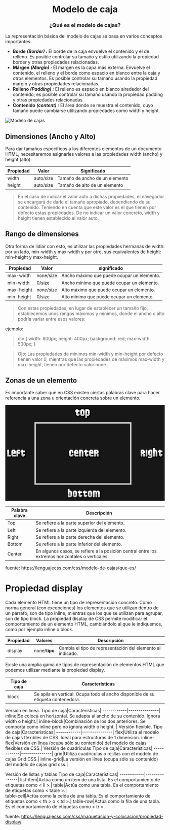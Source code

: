 # <center>Modelo de caja
### <center>¿Qué es el modelo de cajas?
La representación básica del modelo de cajas se basa en varios conceptos importantes.

- **Borde** ***(Border) :***  El borde de la caja envuelve el contenido y el de relleno. Es posible controlar su tamaño y estilo utilizando la propiedad border y otras propiedades relacionadas.
- **Márgen** ***(Margin) :*** El margen es la capa más externa. Envuelve el contenido, el relleno y el borde como espacio en blanco entre la caja y otros elementos. Es posible controlar su tamaño usando la propiedad margin y otras propiedades relacionadas.
- **Relleno** ***(Padding) :***  El relleno es espacio en blanco alrededor del contenido; es posible controlar su tamaño usando la propiedad padding y otras propiedades relacionadas.
- **Contenido** ***(content) :*** El área donde se muestra el contenido, cuyo tamaño puede cambiarse utilizando propiedades como width y height.

![Modelo de cajas](https://www.google.com/url?sa=i&url=https%3A%2F%2Flenguajecss.com%2Fcss%2Fmodelo-de-cajas%2Fque-es%2F&psig=AOvVaw16jQtO-iV-xwy6mvIyS4uN&ust=1693263902689000&source=images&cd=vfe&opi=89978449&ved=0CBAQjRxqFwoTCLCSk_j5_YADFQAAAAAdAAAAABAF)

## Dimensiones (Ancho y Alto)
Para dar tamaños específicos a los diferentes elementos de un documento HTML, necesitaremos asignarles valores a las propiedades width (ancho) y height (alto):

Propiedad    | Valor      | Significado|
-------------|------------|------------|
width|auto/size|Tamaño de ancho de un elemento|
height|auto/size|Tamaño de alto de un elemento

> En el caso de indicar el valor auto a dichas propiedades, el navegador se encargará de darle el tamaño apropiado, dependiendo de su contenido. Teniendo en cuenta que este valor es el que tienen por defecto estas propiedades. De no indicar un valor concreto, width y height tienen establecido el valor auto.

## Rango de dimensiones
Otra forma de lidiar con esto, es utilizar las propiedades hermanas de width: por un lado, min-width y max-width y por otro, sus equivalentes de height: min-height y max-height.

Propiedad|Valor|significado|
---------|-----|-----------|
max-width|none/size| Ancho máximo que puede ocupar un elemento.
min-width|0/size|Ancho mínimo que puede ocupar un elemento.
max-height|none/size|Alto máximo que puede ocupar un elemento.
min-height|0/size|Alto mínimo que puede ocupar un elemento.

> Con estas propiedades, en lugar de establecer un tamaño fijo, establecemos unos rangos máximos y mínimos, donde el ancho o alto podría variar entre esos valores:

ejemplo:
>div {
  width: 800px;
  height: 400px;
  background: red;
  max-width: 500px;
}

>Ojo: Las propiedades de mínimos min-width y min-height por defecto tienen valor 0, mientras que las propiedades de máximos max-width y max-height, tienen por defecto valor none.

## Zonas de un elemento
Es importante saber que en CSS existen ciertas palabras clave para hacer referencia a una zona u orientación concreta sobre un elemento.

![Alt text](image-1.png)

Palabra clave|Descripción|
-------------|-----------|
Top|Se refiere a la parte superior del elemento.
Left|Se refiere a la parte izquierda del elemento.
Right|	Se refiere a la parte derecha del elemento.
Bottom|Se refiere a la parte inferior del elemento.
Center|En algunos casos, se refiere a la posición central entre los extremos horizontales o verticales.

fuente: https://lenguajecss.com/css/modelo-de-cajas/que-es/


# Propiedad display
Cada elemento HTML tiene un tipo de representación concreto. Como norma general (con excepciones) los elementos que se utilizan dentro de un párrafo, son de tipo inline, mientras que los que se utilizan para agrupar, son de tipo block. La propiedad display de CSS permite modificar el comportamiento de un elemento HTML, cambiándolo al que le indiquemos, como por ejemplo inline o block.

Propiedad|Valores|Descripción|
---------|-------|-----------|
display|none/**tipo**|Cambia el tipo de representación del elemento al indicado.|

Existe una amplia gama de tipos de representación de elementos HTML que podemos utilizar mediante la propiedad display.

Tipo de caja|Características|
------------|---------------|
block|Se apila en vertical. Ocupa todo el ancho disponible de su etiqueta contenedora.	
Versión en línea.
Tipo de caja|Características|
------------|---------------|
inline|Se coloca en horizontal. Se adapta al ancho de su contenido. Ignora width o height.|
inline-block|Combinación de los dos anteriores. Se comporta como inline pero no ignora width o height.	|
Versión flexible.
Tipo de caja|Características|
------------|---------------|
flex|Utiliza el modelo de cajas flexibles de CSS. Ideal para estructuras de 1 dimensión.
inline-flex|Versión en línea (ocupa sólo su contenido) del modelo de cajas flexibles de CSS.|
Versión de cuadrículas
Tipo de caja|Características|
------------|---------------|
grid|Utiliza cuadrículas o rejillas con el modelo de cajas Grid CSS.|
inline-grid|La versión en línea (ocupa sólo su contenido) del modelo de cajas grid css.|

Versión de listas y tablas
Tipo de caja|Características|
------------|---------------|
list-item|Actúa como un ítem de una lista. Es el comportamiento de etiquetas como < li >.|
table|Actúa como una tabla. Es el comportamiento de etiquetas como < table >.|	
table-cell|Actúa como la celda de una tabla. Es el comportamiento de etiquetas como < th > o < td >.|
table-row|Actúa como la fila de una tabla. Es el comportamiento de etiquetas como < tr >.

fuente: https://lenguajecss.com/css/maquetacion-y-colocacion/propiedad-display/